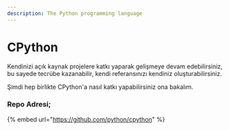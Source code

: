 ```yaml
---
description: The Python programming language
---
```


# CPython

Kendinizi açık kaynak projelere katkı yaparak gelişmeye devam edebilirsiniz, bu sayede tecrübe kazanabilir, kendi referansınızı kendiniz oluşturabilirsiniz.

Şimdi hep birlikte CPython'a nasıl katkı yapabilirsiniz ona bakalım.

### Repo Adresi;

{% embed url="https://github.com/python/cpython" %}



